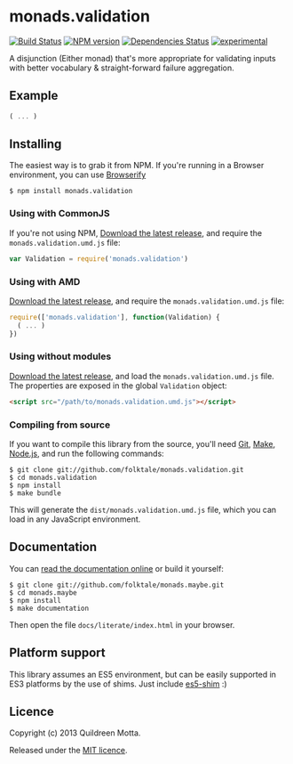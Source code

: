 monads.validation
=================

[![Build Status](https://secure.travis-ci.org/folktale/monads.validation.png?branch=master)](https://travis-ci.org/folktale/monads.validation)
[![NPM version](https://badge.fury.io/js/monads.validation.png)](http://badge.fury.io/js/monads.validation)
[![Dependencies Status](https://david-dm.org/folktale/monads.validation.png)](https://david-dm.org/folktale/monads.validation)
[![experimental](http://hughsk.github.io/stability-badges/dist/experimental.svg)](http://github.com/hughsk/stability-badges)


A disjunction (Either monad) that's more appropriate for validating inputs with better vocabulary & straight-forward failure aggregation.


## Example

```js
( ... )
```


## Installing

The easiest way is to grab it from NPM. If you're running in a Browser
environment, you can use [Browserify][]

    $ npm install monads.validation


### Using with CommonJS

If you're not using NPM, [Download the latest release][release], and require
the `monads.validation.umd.js` file:

```js
var Validation = require('monads.validation')
```


### Using with AMD

[Download the latest release][release], and require the `monads.validation.umd.js`
file:

```js
require(['monads.validation'], function(Validation) {
  ( ... )
})
```


### Using without modules

[Download the latest release][release], and load the `monads.validation.umd.js`
file. The properties are exposed in the global `Validation` object:

```html
<script src="/path/to/monads.validation.umd.js"></script>
```


### Compiling from source

If you want to compile this library from the source, you'll need [Git][],
[Make][], [Node.js][], and run the following commands:

    $ git clone git://github.com/folktale/monads.validation.git
    $ cd monads.validation
    $ npm install
    $ make bundle
    
This will generate the `dist/monads.validation.umd.js` file, which you can load in
any JavaScript environment.

    
## Documentation

You can [read the documentation online][docs] or build it yourself:

    $ git clone git://github.com/folktale/monads.maybe.git
    $ cd monads.maybe
    $ npm install
    $ make documentation

Then open the file `docs/literate/index.html` in your browser.


## Platform support

This library assumes an ES5 environment, but can be easily supported in ES3
platforms by the use of shims. Just include [es5-shim][] :)


## Licence

Copyright (c) 2013 Quildreen Motta.

Released under the [MIT licence](https://github.com/folktale/monads.validation/blob/master/LICENCE).

<!-- links -->
[Fantasy Land]: https://github.com/fantasyland/fantasy-land
[Browserify]: http://browserify.org/
[release]: https://github.com/folktale/monads.validation/releases/download/v0.0.0/monads.validation-0.0.0.tar.gz
[Git]: http://git-scm.com/
[Make]: http://www.gnu.org/software/make/
[Node.js]: http://nodejs.org/
[es5-shim]: https://github.com/kriskowal/es5-shim
[docs]: http://folktale.github.io/monads.validation
